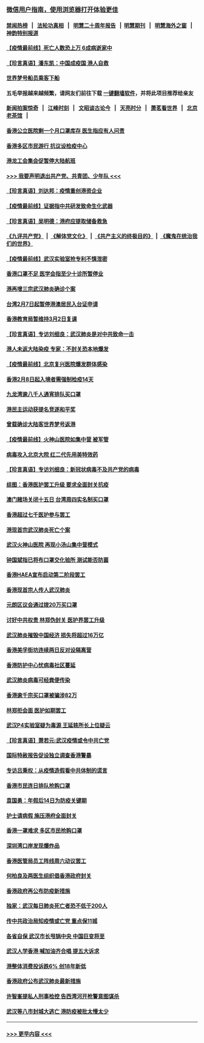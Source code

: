 ### [微信用户指南，使用浏览器打开体验更佳](https://github.com/gfw-breaker/banned-news1/blob/master/indexes/wechat-guide.md?t=0)
#### [禁闻热榜](热点新闻.md?t=0)  &nbsp;&nbsp;|&nbsp;&nbsp; [法轮功真相](https://github.com/gfw-breaker/truth/blob/master/README.md?t=0) &nbsp;&nbsp;|&nbsp;&nbsp; [明慧二十周年报告](https://github.com/gfw-breaker/mh-reports/blob/master/README.md?t=0) &nbsp;&nbsp;|&nbsp;&nbsp;[明慧期刊](https://github.com/gfw-breaker/mh-qikan) &nbsp;&nbsp;|&nbsp;&nbsp; [明慧海外之窗](https://github.com/gfw-breaker/mh-news/blob/master/README.md?t=0) &nbsp;&nbsp;|&nbsp;&nbsp; [神韵特别报道](https://github.com/gfw-breaker/mh-news/blob/master/shenyun.md?t=0)
#### [【疫情最前线】死亡人数恐上万 6成病逝家中](../pages/nsc415/n11856687.md?t=02110311) 
#### [【珍言真语】潘东凯：中国成疫国 港人自救](../pages/nsc415/n11856962.md?t=02110311) 
#### [世界梦号船员乘客下船](../pages/nsc415/n11856883.md?t=02110311) 
#### 五毛举报越来越频繁，请网友们前往下载 [一键翻墙软件](https://github.com/gfw-breaker/ssr-accounts)，并将此项目推荐给亲友
#### [新闻拍案惊奇](https://github.com/gfw-breaker/banned-news1/blob/master/pages/link4.md) &nbsp;&nbsp;|&nbsp;&nbsp; [江峰时刻](https://github.com/gfw-breaker/banned-news1/blob/master/pages/link4.md) &nbsp;&nbsp;|&nbsp;&nbsp; [文昭谈古论今](https://github.com/gfw-breaker/banned-news1/blob/master/pages/link4.md) &nbsp;&nbsp;|&nbsp;&nbsp; [天亮时分](https://github.com/gfw-breaker/banned-news1/blob/master/pages/link4.md) &nbsp;&nbsp;|&nbsp;&nbsp; [萧茗看世界](https://github.com/gfw-breaker/banned-news1/blob/master/pages/link4.md) &nbsp;&nbsp;|&nbsp;&nbsp; [北京老茶馆](https://github.com/gfw-breaker/banned-news1/blob/master/pages/link4.md) &nbsp;&nbsp;|&nbsp;&nbsp; 
#### [香港公立医院剩一个月口罩库存 医生指应有人问责](../pages/nsc415/n11856875.md?t=02110311) 
#### [香港多区市民游行 抗议设检疫中心](../pages/nsc415/n11856866.md?t=02110311) 
#### [港龙工会集会促暂停大陆航班](../pages/nsc415/n11856840.md?t=02110311) 
#### [>>> 我要声明退出共产党、共青团、少年队 <<<](https://github.com/begood0513/goodnews/blob/master/quit/letter.md) 
#### [【珍言真语】刘达邦：疫情重创港资企业](../pages/nsc415/n11854274.md?t=02110311) 
#### [【疫情最前线】证据指中共研发致命生化武器](../pages/nsc415/n11853087.md?t=02110311) 
#### [【珍言真语】吴明德：港府应提取储备救急](../pages/nsc415/n11852734.md?t=02110311) 
#### [《九评共产党》](https://github.com/begood0513/9ping.md/blob/master/README.md) &nbsp;|&nbsp; [《解体党文化》](../../../../jtdwh.md/blob/master/README.md)  &nbsp;|&nbsp; [《共产主义的终极目的》](../../../../gczydzjmd.md/blob/master/README.md) &nbsp;|&nbsp; [《魔鬼在统治我们的世界》](../../../../mgztzwmdsj.md/blob/master/README.md) 
#### [【疫情最前线】武汉实验室抢专利不慎泄密](../pages/nsc415/n11850310.md?t=02110311) 
#### [香港口罩不足 医学会指至少十诊所暂停业](../pages/nsc415/n11850301.md?t=02110311) 
#### [港再增三宗武汉肺炎确诊个案](../pages/nsc415/n11850328.md?t=02110311) 
#### [台湾2月7日起暂停港澳居民入台证申请](../pages/nsc415/n11850304.md?t=02110311) 
#### [香港教育局暂维持3月2日复课](../pages/nsc415/n11850260.md?t=02110311) 
#### [【珍言真语】专访刘细良：武汉肺炎是对中共致命一击](../pages/nsc415/n11849934.md?t=02110311) 
#### [港人未返大陆染疫 专家：不封关恐本地爆发](../pages/nsc415/n11848021.md?t=02110311) 
#### [【疫情最前线】北京复兴医院爆发群体感染](../pages/nsc415/n11847626.md?t=02110311) 
#### [香港2月8日起入境者需强制检疫14天](../pages/nsc415/n11847658.md?t=02110311) 
#### [九龙湾逾八千人通宵排队买口罩](../pages/nsc415/n11847647.md?t=02110311) 
#### [港民主运动获提名竞逐和平奖](../pages/nsc415/n11847633.md?t=02110311) 
#### [曾载确诊大陆客世界梦号返港](../pages/nsc415/n11847608.md?t=02110311) 
#### [【疫情最前线】火神山医院如集中营 被军管](../pages/nsc415/n11847524.md?t=02110311) 
#### [病毒攻入北京大院 红二代先用美特效药](../pages/nsc415/n11847427.md?t=02110311) 
#### [【珍言真语】专访刘细良：新冠状病毒不及共产党的病毒](../pages/nsc415/n11847164.md?t=02110311) 
#### [组图：香港医护罢工升级 要求全面封关抗疫](../pages/nsc415/n11844107.md?t=02110311) 
#### [澳门赌场关闭十五日 台湾周四实名制买口罩](../pages/nsc415/n11845083.md?t=02110311) 
#### [香港超过七千医护参与罢工](../pages/nsc415/n11845051.md?t=02110311) 
#### [港现首宗武汉肺炎死亡个案](../pages/nsc415/n11844998.md?t=02110311) 
#### [武汉火神山医院 再现小汤山集中营模式](../pages/nsc415/n11844763.md?t=02110311) 
#### [钟国斌指已将布口罩交化验所 测试能否防菌](../pages/nsc415/n11842783.md?t=02110311) 
#### [香港HAEA宣布启动第二阶段罢工](../pages/nsc415/n11842723.md?t=02110311) 
#### [香港现首宗人传人武汉肺炎](../pages/nsc415/n11842766.md?t=02110311) 
#### [元朗区议会通过拨20万买口罩](../pages/nsc415/n11842754.md?t=02110311) 
#### [讨好中共权贵 林郑伪封关 医护界罢工升级](../pages/nsc415/n11842359.md?t=02110311) 
#### [武汉肺炎摧毁中国经济 损失将超过16万亿](../pages/nsc415/n11839723.md?t=02110311) 
#### [香港美孚街坊连续两日反对设隔离营](../pages/nsc415/n11839962.md?t=02110311) 
#### [香港防护中心忧病毒社区蔓延](../pages/nsc415/n11839933.md?t=02110311) 
#### [武汉肺炎病毒可经粪便传染](../pages/nsc415/n11839939.md?t=02110311) 
#### [香港逾千宗买口罩被骗涉82万](../pages/nsc415/n11839914.md?t=02110311) 
#### [林郑拒会面 医护如期罢工](../pages/nsc415/n11839892.md?t=02110311) 
#### [武汉P4实验室疑为毒源 王延轶所长上位疑云](../pages/nsc415/n11835543.md?t=02110311) 
#### [【珍言真语】萧若元:武汉疫情或令中共亡党](../pages/nsc415/n11829394.md?t=02110311) 
#### [国际特赦报告促设独立调查香港警暴](../pages/nsc415/n11833845.md?t=02110311) 
#### [专访吕秉权：从疫情造假看中共体制的谎言](../pages/nsc415/n11833813.md?t=02110311) 
#### [香港市民连日排队抢购口罩](../pages/nsc415/n11833794.md?t=02110311) 
#### [袁国勇：年假后14日为防疫关键期](../pages/nsc415/n11831088.md?t=02110311) 
#### [护士请病假 施压港府全面封关](../pages/nsc415/n11831030.md?t=02110311) 
#### [香港一罩难求 多区市民抢购口罩](../pages/nsc415/n11831002.md?t=02110311) 
#### [深圳湾口岸发现爆炸品](../pages/nsc415/n11828802.md?t=02110311) 
#### [香港医管局员工阵线周六动议罢工](../pages/nsc415/n11828762.md?t=02110311) 
#### [何柏良及两医生组织倡香港政府封关](../pages/nsc415/n11828749.md?t=02110311) 
#### [香港政府再公布防疫新措施](../pages/nsc415/n11828716.md?t=02110311) 
#### [独家：武汉每日肺炎死亡者恐不低于200人](../pages/nsc415/n11828240.md?t=02110311) 
#### [传中共政治局知疫情或亡党 重点保11城](../pages/nsc415/n11828145.md?t=02110311) 
#### [各省自保 武汉市长甩锅中央 中国巨变将至](../pages/nsc415/n11828021.md?t=02110311) 
#### [武汉人学香港 喊加油齐合唱 提五大诉求](../pages/nsc415/n11827046.md?t=02110311) 
#### [港整体消费投诉跌6% 创18年新低](../pages/nsc415/n11817280.md?t=02110311) 
#### [香港政府公布武汉肺炎最新措施](../pages/nsc415/n11817152.md?t=02110311) 
#### [许智峯提私人刑事检控 告西湾河开枪警意图谋杀](../pages/nsc415/n11817132.md?t=02110311) 
#### [武汉等八市封城大逃亡 港防疫被批太慢太少](../pages/nsc415/n11817058.md?t=02110311) 

----
#### [ >>> 更早内容 <<< ](../indexes/nsc415-earlier.md)
